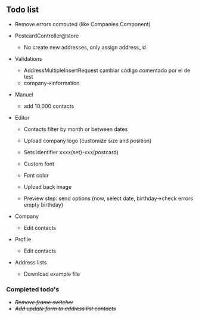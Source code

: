 ## Todo list
- Remove errors computed (like Companies Component)

- PostcardController@store
  - No create new addresses, only assign address_id

- Validations
  - AddressMultipleInsertRequest cambiar código comentado por el de test
  - company->information

- Manuel
  - add 10.000 contacts

- Editor
  - Contacts filter by month or between dates
  - Upload company logo (customize size and position)
  - Sets identifier xxxx(set)-xxx(postcard)
  - Custom font
  - Font color
  - Upload back image

  - Preview step: send options (now, select date, birthday->check errors empty birthday)

- Company
  - Edit contacts

- Profile
  - Edit contacts

- Address lists
  - Download example file


### Completed todo's
- ~~_Remove frame switcher_~~
- ~~_Add update form to address list contacts_~~

